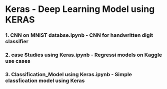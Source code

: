 # Keras - Deep Learning Model using KERAS

### 1. CNN on MNIST databse.ipynb - CNN for handwritten digit classifier
### 2. case Studies using Keras.ipynb - Regressi models on Kaggle use cases
### 3. Classification_Model using Keras.ipynb - Simple classfication model using Keras
